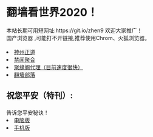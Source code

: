 # 翻墙看世界2020！
<div>本站长期可用短网址:https://git.io/zhen9 欢迎大家推广！</div>
<div>国产浏览器 ,可能打不开链接,推荐使用Chrom、火狐浏览器。</div>
<div><BR></div>
<li><font class="ws11"><a href="https://github.com/cbzs/fq/blob/master/README.md" title="" target="_blank">神州正道</a></font></li>
  
<li><font class="ws11"><a href="https://github.com/gfw-breaker/banned-news1/blob/master/README.md" title="" target="_blank">禁闻聚合</a></font></li  

<UL>  
<li><font class="ws11"><a href="https://github.com/jyg66/4/wiki" title="" target="_blank">聚缘阁代理（目前速度很快）</a></font></li  

<UL>     
<li><font class="ws11"><a href="https://github.com/osurf/osurf/blob/master/README.md" title="" target="_blank">翻墙部落</a></font></li>

<h2><p><strong>祝您平安（特刊）:</strong></p></h2>
<div>告诉您平安秘诀！</div>
  
<li><font class="ws11"><a href="https://raw.githubusercontent.com/zh99/fanqiang8/master/zhunipingan_read.pdf" title="" target="_blank">电脑版</a></font></li>

<li><font class="ws11"><a href="https://raw.githubusercontent.com/zh99/fanqiang8/master/zhunipingan_sj.pdf" title="" target="_blank">手机版</a></font></li>
